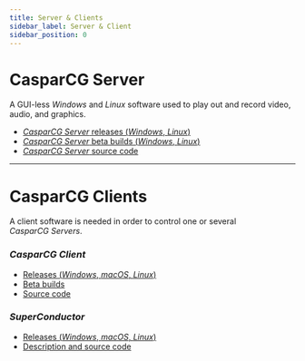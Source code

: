 ```yaml
---
title: Server & Clients
sidebar_label: Server & Client
sidebar_position: 0
---
```


# CasparCG Server

A GUI-less _Windows_ and _Linux_ software used to play out and record video, audio, and graphics.

- [_CasparCG Server_ releases (_Windows_, _Linux_)](https://github.com/casparcg/server/releases/)
- [_CasparCG Server_ beta builds (_Windows_, _Linux_)](https://builds.casparcg.com/)
- [_CasparCG Server_ source code](https://github.com/CasparCG/server/)

---

# CasparCG Clients

A client software is needed in order to control one or several _CasparCG&nbsp;Servers_.

### _CasparCG&nbsp;Client_

- [Releases (_Windows_, _macOS_, _Linux_)](https://github.com/CasparCG/client/releases/)
- [Beta builds](https://builds.casparcg.com/)
- [Source code](https://github.com/CasparCG/client/)

### _SuperConductor_

- [Releases (_Windows_, _macOS_, _Linux_)](https://github.com/SuperFlyTV/SuperConductor/releases/)
- [Description and source code](https://github.com/SuperFlyTV/SuperConductor/)
